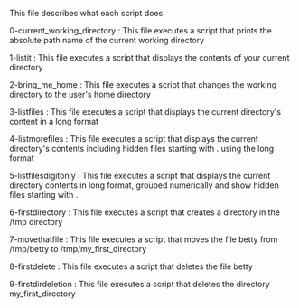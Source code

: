  This file describes what each script does

0-current_working_directory :
This file executes a script that prints the absolute path name of the current working directory

1-listit :
This file executes a script that displays the contents of your current directory

2-bring_me_home :
This file executes a script that changes the working directory to the user's home directory

3-listfiles :
This file executes a script that displays the current directory's content in a long format

4-listmorefiles :
This file executes a script that displays the current directory's contents including hidden files starting with . using the long format

5-listfilesdigitonly :
This file executes a script that displays the current directory contents in long format, grouped numerically and show hidden files starting with .

6-firstdirectory :
This file executes a script that creates a directory in the /tmp directory

7-movethatfile :
This file executes a script that moves the file betty from /tmp/betty to /tmp/my_first_directory

8-firstdelete :
This file executes a script that deletes the file betty

9-firstdirdeletion :
This file executes a script that deletes the directory my_first_directory